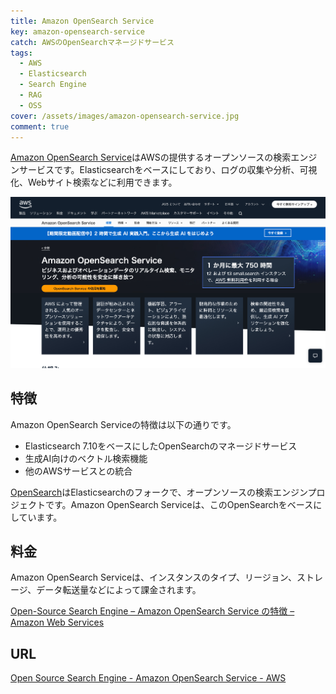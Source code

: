 ```yaml
---
title: Amazon OpenSearch Service
key: amazon-opensearch-service
catch: AWSのOpenSearchマネージドサービス
tags:
  - AWS
  - Elasticsearch
  - Search Engine
  - RAG
  - OSS
cover: /assets/images/amazon-opensearch-service.jpg
comment: true
---
```


[Amazon OpenSearch Service](https://aws.amazon.com/opensearch-service/)はAWSの提供するオープンソースの検索エンジンサービスです。Elasticsearchをベースにしており、ログの収集や分析、可視化、Webサイト検索などに利用できます。

[![Amazon OpenSearch ServiceのWebサイト](/assets/images/amazon-opensearch-service.jpg)](https://aws.amazon.com/opensearch-service/)

<!--more-->

## 特徴

Amazon OpenSearch Serviceの特徴は以下の通りです。

- Elasticsearch 7.10をベースにしたOpenSearchのマネージドサービス
- 生成AI向けのベクトル検索機能
- 他のAWSサービスとの統合

[OpenSearch](https://opensearch.org/)はElasticsearchのフォークで、オープンソースの検索エンジンプロジェクトです。Amazon OpenSearch Serviceは、このOpenSearchをベースにしています。

## 料金

Amazon OpenSearch Serviceは、インスタンスのタイプ、リージョン、ストレージ、データ転送量などによって課金されます。

[Open\-Source Search Engine – Amazon OpenSearch Service の特徴 – Amazon Web Services](https://aws.amazon.com/jp/opensearch-service/pricing/)

## URL

[Open Source Search Engine - Amazon OpenSearch Service - AWS](https://aws.amazon.com/opensearch-service/)
